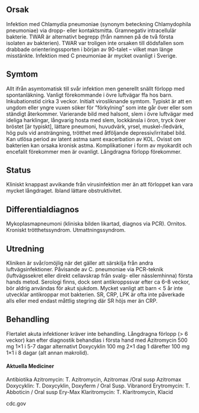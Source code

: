 ## Orsak

Infektion med Chlamydia pneumoniae (synonym beteckning Chlamydophila pneumoniae) via dropp- eller kontaktsmitta. Gramnegativ intracellulär bakterie. TWAR är alternativt begrepp (från namnen på de två första isolaten av bakterien). TWAR var troligen inte orsaken till dödsfallen som drabbade orienteringssporten i början av 90-talet – vilket man länge misstänkte. Infektion med C pneumoniae är mycket ovanligt i Sverige.

## Symtom

Allt ifrån asymtomatisk till svår infektion men generellt snällt förlopp med spontanläkning. Vanligt förekommande i övre luftvägar ffa hos barn. Inkubationstid cirka 3 veckor. Initialt virosliknande symtom. Typiskt är att en ungdom eller yngre vuxen söker för ”förkylning” som inte går över eller som ständigt återkommer. Varierande bild med halsont, slem i övre luftvägar med ideliga harklingar, långvarig hosta med slem, lockkänsla i öron, tryck över bröstet [är typiskt], lättare pneumoni, huvudvärk, yrsel, muskel-/ledvärk, hög puls vid ansträngning, trötthet med åtföljande depressiv/irritabel bild. Kan utlösa period av latent astma samt exacerbation av KOL. Ovisst om bakterien kan orsaka kronisk astma. Komplikationer i form av myokardit och encefalit förekommer men är ovanligt. Långdragna förlopp förekommer.

## Status

Kliniskt knappast avvikande från virusinfektion mer än att förloppet kan vara mycket långdraget. Ibland lättare obstruktivitet.

## Differentialdiagnos

Mykoplasmapneumoni (kliniska bilden likartad, diagnos via PCR). Ornitos. Kroniskt trötthetssyndrom. Utmattningssyndrom.

## Utredning

Kliniken är svår/omöjlig när det gäller att särskilja från andra luftvägsinfektioner. Påvisande av C. pneumoniae via PCR-teknik (luftvägssekret eller direkt cellavskrap från svalg- eller nässlemhinna) första hands metod. Serologi finns, dock sent antikroppssvar efter ca 6–8 veckor, bör aldrig användas för akut sjukdom. Mycket vanligt att barn < 5 år inte utvecklar antikroppar mot bakterien. SR, CRP, LPK är ofta inte påverkade alls eller med endast måttlig stegring där SR höjs mer än CRP.

## Behandling

Flertalet akuta infektioner kräver inte behandling. Långdragna förlopp (> 6 veckor) kan efter diagnostik behandlas i första hand med Azitromycin 500 mg 1×1 i 5-7 dagar alternativt Doxycyklin 100 mg 2×1 dag 1 därefter 100 mg 1×1 i 8 dagar (alt annan makrolid).

#### Aktuella Mediciner

Antibiotika
Azitromycin: T. Azitromycin, Azitromax /Oral susp Azitromax
Doxycyklin: T. Doxycyklin, Doxyferm / Oral Susp. Vibranord
Erytromycin: T. Abboticin / Oral susp Ery-Max
Klaritromycin: T. Klaritromycin, Klacid


cdc.gov

